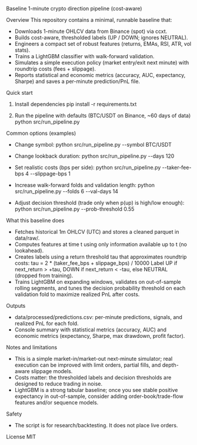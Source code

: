 Baseline 1-minute crypto direction pipeline (cost-aware)

Overview
This repository contains a minimal, runnable baseline that:
- Downloads 1-minute OHLCV data from Binance (spot) via ccxt.
- Builds cost-aware, thresholded labels (UP / DOWN; ignores NEUTRAL).
- Engineers a compact set of robust features (returns, EMAs, RSI, ATR, vol stats).
- Trains a LightGBM classifier with walk-forward validation.
- Simulates a simple execution policy (market entry/exit next minute) with roundtrip costs (fees + slippage).
- Reports statistical and economic metrics (accuracy, AUC, expectancy, Sharpe) and saves a per-minute prediction/PnL file.

Quick start
1) Install dependencies
   pip install -r requirements.txt

2) Run the pipeline with defaults (BTC/USDT on Binance, ~60 days of data)
   python src/run_pipeline.py

Common options (examples)
- Change symbol:
   python src/run_pipeline.py --symbol BTC/USDT

- Change lookback duration:
   python src/run_pipeline.py --days 120

- Set realistic costs (bps per side):
   python src/run_pipeline.py --taker-fee-bps 4 --slippage-bps 1

- Increase walk-forward folds and validation length:
   python src/run_pipeline.py --folds 6 --val-days 14

- Adjust decision threshold (trade only when p(up) is high/low enough):
   python src/run_pipeline.py --prob-threshold 0.55

What this baseline does
- Fetches historical 1m OHLCV (UTC) and stores a cleaned parquet in data/raw/.
- Computes features at time t using only information available up to t (no lookahead).
- Creates labels using a return threshold tau that approximates roundtrip costs:
    tau = 2 * (taker_fee_bps + slippage_bps) / 10000
  Label UP if next_return > +tau, DOWN if next_return < -tau, else NEUTRAL (dropped from training).
- Trains LightGBM on expanding windows, validates on out-of-sample rolling segments, and tunes the decision probability threshold on each validation fold to maximize realized PnL after costs.

Outputs
- data/processed/predictions.csv: per-minute predictions, signals, and realized PnL for each fold.
- Console summary with statistical metrics (accuracy, AUC) and economic metrics (expectancy, Sharpe, max drawdown, profit factor).

Notes and limitations
- This is a simple market-in/market-out next-minute simulator; real execution can be improved with limit orders, partial fills, and depth-aware slippage models.
- Costs matter: the thresholded labels and decision thresholds are designed to reduce trading in noise.
- LightGBM is a strong tabular baseline; once you see stable positive expectancy in out-of-sample, consider adding order-book/trade-flow features and/or sequence models.

Safety
- The script is for research/backtesting. It does not place live orders.

License
MIT